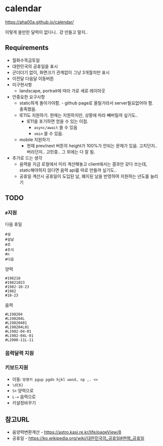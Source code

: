 # calendar
https://aha00a.github.io/calendar/

이렇게 쓸만한 달력이 없다니.. 걍 만들고 말지..

## Requirements
  * 월화수목금토일
  * 대한민국의 공휴일을 표시
  * 군더더기 없이, 화면크기 관계없이 그냥 3개월치만 표시
  * 이전달 다음달 이동버튼
  * 미구현사항
    * landscape, portrait에 따라 가로 세로 레이아웃
  * 안중요한 요구사항
    * static하게 돌아가야함. - github page로 올릴거라서 server필요없어야 함. 충족했음.
    * IE11도 지원하기. 현재는 지원하지만, 상황에 따라 빼버릴까 싶기도..
      * IE11을 포기하면 얻을 수 있는 이점. 
        * `async/await` 쓸 수 있음
        * `vmin` 쓸 수 있음.
    * mobile 지원하기
      * 현재 prev/next 버튼의 height가 100%가 안되는 문제가 있음. 고치던지.. 버리던지.. 고민중.. 그 외에는 다 잘 됨.
  * 추가로 드는 생각
    * 음력을 지금 로컬에서 미리 계산해놓고 client에서는 결과만 갖다 쓰는데, static해야하지 않다면 음력 api를 따로 만들까 싶기도..      
    * 공휴일 계산시 공휴일이 도입된 날, 폐지된 날을 반영하여 지원하는 년도를 늘리기 

## TODO
### `#`지원 
다음 휴일
```
#설
#설날
#추
#추석
#n
#다음
```
양력
```
#198210
#19821023
#1982-10-23
#1982
#10-23
```
음력
```
#L198204
#L198204L
#L19820401
#L198204L01
#L1982-04-01
#L1982-04L-01
#L2000-11L-11
```    
### 음력달력 지원 
### 키보드지원
* 이동: `방향키 pgup pgdn hjkl wasd, np ,. <>`
* `\d{6}`
* `S+` 양력으로
* `L-=` 음력으로
* 키설정바꾸기 

   
## 참고URL
  * 음양력변환계산 - https://astro.kasi.re.kr/life/pageView/8
  * 공휴일 - https://ko.wikipedia.org/wiki/대한민국의_공휴일#현행_공휴일




